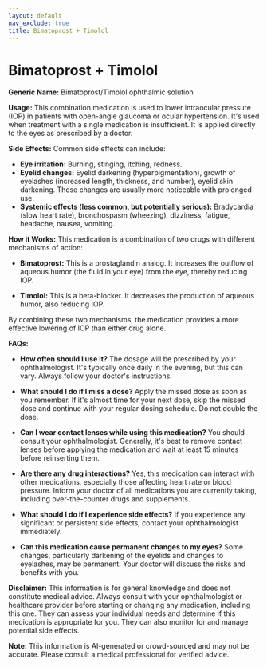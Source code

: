 ```yaml
---
layout: default
nav_exclude: true
title: Bimatoprost + Timolol
---
```


# Bimatoprost + Timolol

**Generic Name:** Bimatoprost/Timolol ophthalmic solution

**Usage:**  This combination medication is used to lower intraocular pressure (IOP) in patients with open-angle glaucoma or ocular hypertension. It's used when treatment with a single medication is insufficient.  It is applied directly to the eyes as prescribed by a doctor.

**Side Effects:**  Common side effects can include:

* **Eye irritation:** Burning, stinging, itching, redness.
* **Eyelid changes:**  Eyelid darkening (hyperpigmentation), growth of eyelashes (increased length, thickness, and number),  eyelid skin darkening. These changes are usually more noticeable with prolonged use.
* **Systemic effects (less common, but potentially serious):**  Bradycardia (slow heart rate), bronchospasm (wheezing), dizziness, fatigue, headache, nausea, vomiting.


**How it Works:** This medication is a combination of two drugs with different mechanisms of action:

* **Bimatoprost:**  This is a prostaglandin analog. It increases the outflow of aqueous humor (the fluid in your eye) from the eye, thereby reducing IOP.

* **Timolol:** This is a beta-blocker. It decreases the production of aqueous humor, also reducing IOP.

By combining these two mechanisms, the medication provides a more effective lowering of IOP than either drug alone.

**FAQs:**

* **How often should I use it?**  The dosage will be prescribed by your ophthalmologist. It's typically once daily in the evening, but this can vary.  Always follow your doctor's instructions.

* **What should I do if I miss a dose?**  Apply the missed dose as soon as you remember. If it's almost time for your next dose, skip the missed dose and continue with your regular dosing schedule. Do not double the dose.

* **Can I wear contact lenses while using this medication?**  You should consult your ophthalmologist.  Generally, it's best to remove contact lenses before applying the medication and wait at least 15 minutes before reinserting them.

* **Are there any drug interactions?** Yes, this medication can interact with other medications, especially those affecting heart rate or blood pressure.  Inform your doctor of all medications you are currently taking, including over-the-counter drugs and supplements.

* **What should I do if I experience side effects?**  If you experience any significant or persistent side effects, contact your ophthalmologist immediately.

* **Can this medication cause permanent changes to my eyes?**  Some changes, particularly darkening of the eyelids and changes to eyelashes, may be permanent.  Your doctor will discuss the risks and benefits with you.


**Disclaimer:** This information is for general knowledge and does not constitute medical advice. Always consult with your ophthalmologist or healthcare provider before starting or changing any medication, including this one.  They can assess your individual needs and determine if this medication is appropriate for you.  They can also monitor for and manage potential side effects.


**Note:** This information is AI-generated or crowd-sourced and may not be accurate. Please consult a medical professional for verified advice.